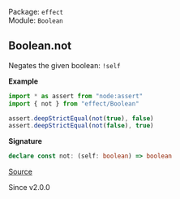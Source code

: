 Package: `effect`<br />
Module: `Boolean`<br />

## Boolean.not

Negates the given boolean: `!self`

**Example**

```ts
import * as assert from "node:assert"
import { not } from "effect/Boolean"

assert.deepStrictEqual(not(true), false)
assert.deepStrictEqual(not(false), true)
```

**Signature**

```ts
declare const not: (self: boolean) => boolean
```

[Source](https://github.com/Effect-TS/effect/tree/main/packages/effect/src/Boolean.ts#L87)

Since v2.0.0